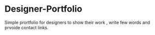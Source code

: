 # Designer-Portfolio

Simple prortfolio for designers to show their work , write few words and prvoide contact links.
